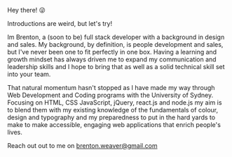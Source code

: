 Hey there! 😜

Introductions are weird, but let's try! 

Im Brenton, a (soon to be) full stack developer with a background in design and sales. My background, by definition, is people development and sales, but I've never been one to fit perfectly in one box. Having a learning and growth mindset has always driven me to expand my communication and leadership skills and I hope to bring that as well as a solid technical skill set into your team.

That natural momentum hasn't stopped as I have made my way through Web Development and Coding programs with the University of Sydney. Focusing on HTML, CSS JavaScript, jQuery, react.js and node.js my aim is to blend them with my existing knowledge of the fundamentals of colour, design and typography and my preparedness to put in the hard yards to make to make accessible, engaging web applications that enrich people's lives.


Reach out out to me on brenton.weaver@gmail.com
